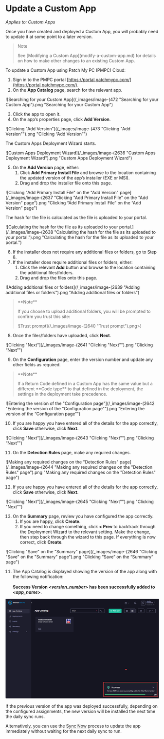 # Update a Custom App

_Applies to: Custom Apps_

Once you have created and deployed a Custom App, you will probably need to update it at some point to a later version.

<blockquote class="wp-block-quote">
<p>Note</p>
<p>See [Modifying a Custom App](modify-a-custom-app.md) for details on how to make other changes to an existing Custom App.</p>
</blockquote>

To update a Custom App using Patch My PC (PMPC) Cloud:

1. Sign in to the PMPC portal [https://portal.patchmypc.com/](https://portal.patchmypc.com/).
2. On the **App Catalog** page, search for the relevant app.

![Searching for your Custom App](/_images/image-(472 "Searching for your Custom App").png "Searching for your Custom App")

3. Click the app to open it.
4. On the app’s properties page, click **Add Version**.

![Clicking "Add Version"](/_images/image-(473 "Clicking \"Add Version\"").png "Clicking “Add Version”")

The Custom Apps Deployment Wizard starts.

![Custom Apps Deployment Wizard](/_images/image-(2636 "Custom Apps Deployment Wizard").png "Custom Apps Deployment Wizard")

5. On the **Add Version** page, either:
   1. Click **Add Primary Install File** and browse to the location containing the updated version of the app’s installer (EXE or MSI).
   2. Drag and drop the installer file onto this page.

![Clicking "Add Primary Install File" on the "Add Version" page](/_images/image-(2637 "Clicking \"Add Primary Install File\" on the \"Add Version\" page").png "Clicking “Add Primary Install File” on the “Add Version” page")

The hash for the file is calculated as the file is uploaded to your portal.

![Calculating the hash for the file as its uploaded to your portal.](/_images/image-(2638 "Calculating the hash for the file as its uploaded to your portal.").png "Calculating the hash for the file as its uploaded to your portal.")

6. If the installer does not require any additional files or folders, go to Step 8.
7. If the installer does require additional files or folders, either:
   1. Click the relevant **Add** button and browse to the location containing the additional files/folders.
   2. Drag and drop the files onto this page.

![Adding additional files or folders](/_images/image-(2639 "Adding additional files or folders").png "Adding additional files or folders")

<blockquote class="wp-block-quote">
<p>**Note**</p>
<p>If you choose to upload additional folders, you will be prompted to confirm you trust this site:</p>
<p>![Trust prompt](/_images/image-(2640 "Trust prompt").png>)</p>
</blockquote>



8. Once the files/folders have uploaded, click **Next**.

![Clicking "Next"](/_images/image-(2641 "Clicking \"Next\"").png "Clicking “Next”")

9. On the **Configuration** page, enter the version number and update any other fields as required.

<blockquote class="wp-block-quote">
<p>**Note**</p>
<p>If a Return Code defined in a Custom App has the same value but a different **Code type** to that defined in the deployment, the settings in the deployment take precedence.</p>
</blockquote>

![Entering the version of the "Configuration page"](/_images/image-(2642 "Entering the version of the \"Configuration page\"").png "Entering the version of the “Configuration page”")

10. If you are happy you have entered all of the details for the app correctly, click **Save** otherwise, click **Next**.

![Clicking "Next"](/_images/image-(2643 "Clicking \"Next\"").png "Clicking “Next”")

11. On the **Detection Rules** page, make any required changes.

![Making any required changes on the "Detection Rules" page](/_images/image-(2644 "Making any required changes on the \"Detection Rules\" page").png "Making any required changes on the &#x22;Detection Rules&#x22; page")

12. If you are happy you have entered all of the details for the app correctly, click **Save** otherwise, click **Next**.

![Clicking "Next"](/_images/image-(2645 "Clicking \"Next\"").png "Clicking &#x22;Next&#x22;")

13. On the **Summary** page, review you have configured the app correctly.
    1. If you are happy, click **Create**.
    2. If you need to change something, click **< Prev** to backtrack through the Deployment Wizard to the relevant setting. Make the change, then step back through the wizard to this page. If everything is now correct, click **Create**.

![Clicking "Save" on the "Summary" page](/_images/image-(2646 "Clicking \"Save\" on the \"Summary\" page").png "Clicking “Save” on the “Summary” page")

11. The App Catalog is displayed showing the version of the app along with the following notification:\
    \
    **Success Version <**_**version\_number**_**> has been successfully added to <**_**app\_name**_**>**.

![](/_images/image-(483).png)

If the previous version of the app was deployed successfully, depending on the configured assignments, the new version will be installed the next time the daily sync runs.

Alternatively, you can use the [Sync Now](../cloud-deployments/manage-updates-in-cloud/sync-now-cloud-feature.md) process to update the app immediately without waiting for the next daily sync to run.